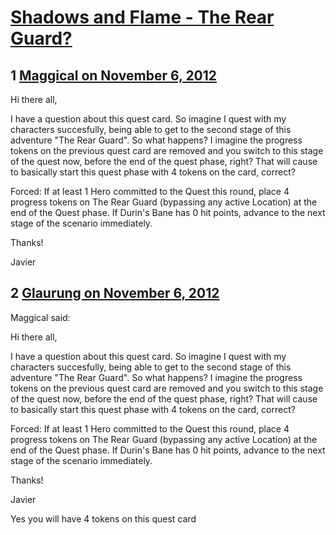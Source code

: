 # [Shadows and Flame - The Rear Guard?](https://community.fantasyflightgames.com/topic/73845-shadows-and-flame-the-rear-guard/)

## 1 [Maggical on November 6, 2012](https://community.fantasyflightgames.com/topic/73845-shadows-and-flame-the-rear-guard/?do=findComment&comment=719450)

Hi there all,

I have a question about this quest card. So imagine I quest with my characters succesfully, being able to get to the second stage of this adventure "The Rear Guard". So what happens? I imagine the progress tokens on the previous quest card are removed and you switch to this stage of the quest now, before the end of the quest phase, right? That will cause to basically start this quest phase with 4 tokens on the card, correct?

Forced: If at least 1 Hero committed to the Quest this round, place 4 progress tokens on The Rear Guard (bypassing any active Location) at the end of the Quest phase. If Durin's Bane has 0 hit points, advance to the next stage of the scenario immediately.

Thanks!

Javier

## 2 [Glaurung on November 6, 2012](https://community.fantasyflightgames.com/topic/73845-shadows-and-flame-the-rear-guard/?do=findComment&comment=719465)

Maggical said:

Hi there all,

I have a question about this quest card. So imagine I quest with my characters succesfully, being able to get to the second stage of this adventure "The Rear Guard". So what happens? I imagine the progress tokens on the previous quest card are removed and you switch to this stage of the quest now, before the end of the quest phase, right? That will cause to basically start this quest phase with 4 tokens on the card, correct?

Forced: If at least 1 Hero committed to the Quest this round, place 4 progress tokens on The Rear Guard (bypassing any active Location) at the end of the Quest phase. If Durin's Bane has 0 hit points, advance to the next stage of the scenario immediately.

Thanks!

Javier



Yes you will have 4 tokens on this quest card


